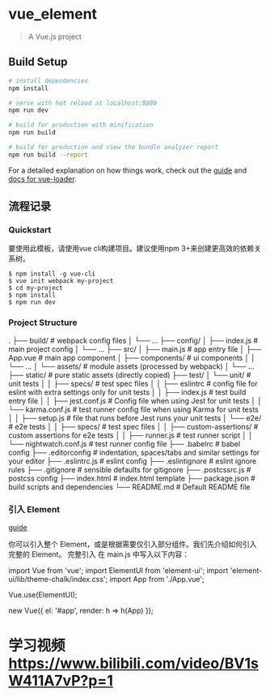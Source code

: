 # vue_element

> A Vue.js project

## Build Setup

``` bash
# install dependencies
npm install

# serve with hot reload at localhost:8080
npm run dev

# build for production with minification
npm run build

# build for production and view the bundle analyzer report
npm run build --report
```

For a detailed explanation on how things work, check out the [guide](http://vuejs-templates.github.io/webpack/) and [docs for vue-loader](http://vuejs.github.io/vue-loader).


## 流程记录 
### Quickstart
要使用此模板，请使用vue cli构建项目。建议使用npm 3+来创建更高效的依赖关系树。
```
$ npm install -g vue-cli
$ vue init webpack my-project
$ cd my-project
$ npm install
$ npm run dev
```
### Project Structure

.
├── build/                      # webpack config files
│   └── ...
├── config/
│   ├── index.js                # main project config
│   └── ...
├── src/
│   ├── main.js                 # app entry file
│   ├── App.vue                 # main app component
│   ├── components/             # ui components
│   │   └── ...
│   └── assets/                 # module assets (processed by webpack)
│       └── ...
├── static/                     # pure static assets (directly copied)
├── test/
│   └── unit/                   # unit tests
│   │   ├── specs/              # test spec files
│   │   ├── eslintrc            # config file for eslint with extra settings only for unit tests
│   │   ├── index.js            # test build entry file
│   │   ├── jest.conf.js        # Config file when using Jest for unit tests
│   │   └── karma.conf.js       # test runner config file when using Karma for unit tests
│   │   ├── setup.js            # file that runs before Jest runs your unit tests
│   └── e2e/                    # e2e tests
│   │   ├── specs/              # test spec files
│   │   ├── custom-assertions/  # custom assertions for e2e tests
│   │   ├── runner.js           # test runner script
│   │   └── nightwatch.conf.js  # test runner config file
├── .babelrc                    # babel config
├── .editorconfig               # indentation, spaces/tabs and similar settings for your editor
├── .eslintrc.js                # eslint config
├── .eslintignore               # eslint ignore rules
├── .gitignore                  # sensible defaults for gitignore
├── .postcssrc.js               # postcss config
├── index.html                  # index.html template
├── package.json                # build scripts and dependencies
└── README.md                   # Default README file


### 引入 Element
[guide](https://element.eleme.cn/#/zh-CN/component/quickstart) 

你可以引入整个 Element，或是根据需要仅引入部分组件。我们先介绍如何引入完整的 Element。
完整引入
在 main.js 中写入以下内容：

import Vue from 'vue';
import ElementUI from 'element-ui';
import 'element-ui/lib/theme-chalk/index.css';
import App from './App.vue';

Vue.use(ElementUI);

new Vue({
  el: '#app',
  render: h => h(App)
});





# 学习视频 https://www.bilibili.com/video/BV1sW411A7vP?p=1